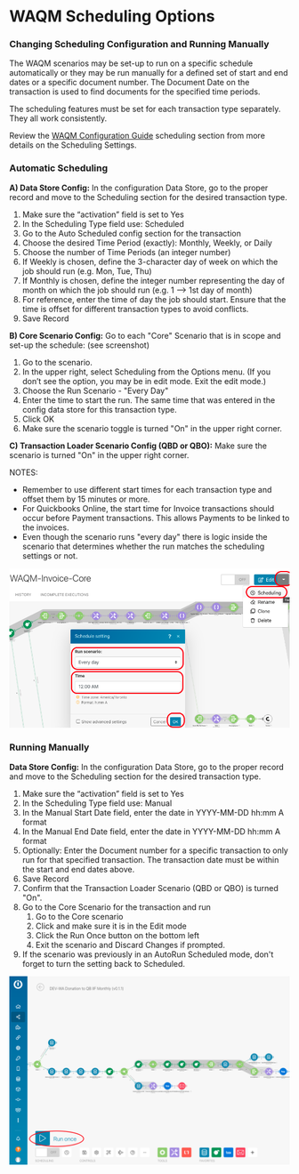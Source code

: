 # WAQM Scheduling Options

### Changing Scheduling Configuration and Running Manually

The WAQM scenarios may be set-up to run on a specific schedule automatically or they may be run manually for a defined set of start and end dates or a specific document number. The Document Date on the transaction is used to find documents for the specified time periods.

The scheduling features must be set for each transaction type separately.  They all work consistently.

Review the [WAQM Configuration Guide](../waqm-config-reference/waqm-configuration-guide.md#waqm-scheduling-configuration) scheduling section from more details on the Scheduling Settings.

### **Automatic Scheduling**

**A) Data Store Config:** In the configuration Data Store, go to the proper record and move to the Scheduling section for the desired transaction type.

1. Make sure the “activation” field is set to Yes
2. In the Scheduling Type field use: Scheduled
3. Go to the Auto Scheduled config section for the transaction
4. Choose the desired Time Period (exactly):  Monthly, Weekly, or Daily
5. Choose the number of Time Periods (an integer number)
6. If Weekly is chosen, define the 3-character day of week on which the job should run (e.g. Mon, Tue, Thu)
7. If Monthly is chosen, define the integer number representing the day of month on which the job should run  (e.g. 1 --> 1st day of month)
8. For reference, enter the time of day the job should start.  Ensure that the time is offset for different transaction types to avoid conflicts.
9. Save Record

**B) Core Scenario Config:** Go to each "Core" Scenario that is in scope and set-up the schedule: (see screenshot)

1. Go to the scenario.
2. In the upper right, select Scheduling from the Options menu. (If you don’t see the option, you may be in edit mode. Exit the edit mode.)
3. Choose the Run Scenario - "Every Day"
4. Enter the time to start the run. The same time that was entered in the config data store for this transaction type.
5. Click OK
6. Make sure the scenario toggle is turned "On" in the upper right corner.

**C) Transaction Loader Scenario Config (QBD or QBO):**  Make sure the scenario is turned "On" in the upper right corner.

NOTES:

* Remember to use different start times for each transaction type and offset them by 15 minutes or more. &#x20;
* For Quickbooks Online, the start time for Invoice transactions should occur before Payment transactions.  This allows Payments to be linked to the invoices.
* Even though the scenario runs "every day" there is logic inside the scenario that determines whether the run matches the scheduling settings or not.

![Setting a Core scenario to run Every Day at a specified time](<../.gitbook/assets/Screen Shot 2022-01-20 at 12.17.52 PM.png>)

### **Running Manually**

**Data Store Config:** In the configuration Data Store, go to the proper record and move to the Scheduling section for the desired transaction type.

1. Make sure the “activation” field is set to Yes
2. In the Scheduling Type field use: Manual
3. In the Manual Start Date field, enter the date in YYYY-MM-DD hh:mm A format
4. In the Manual End Date field, enter the date in YYYY-MM-DD hh:mm A format
5. Optionally:  Enter the Document number for a specific transaction to only run for that specified transaction.  The transaction date must be within the start and end dates above.
6. Save Record
7. Confirm that the Transaction Loader Scenario (QBD or QBO) is turned "On".
8. Go to the Core Scenario for the transaction and run
   1. Go to the Core scenario
   2. Click and make sure it is in the Edit mode
   3. Click the Run Once button on the bottom left
   4. Exit the scenario and Discard Changes if prompted.
9. If the scenario was previously in an AutoRun Scheduled mode, don't forget to turn the setting back to Scheduled.

!["Run once" from the Edit mode of a scenario](../.gitbook/assets/24.png)

###
